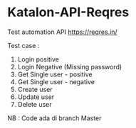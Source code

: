 # Katalon-API-Reqres
Test automation API https://reqres.in/


Test case : 
1. Login positive
2. Login Negative (Missing password)
3. Get Single user - positive
4. Get Single user - negative
5. Create user
6. Update user
7. Delete user


NB : Code ada di branch Master
